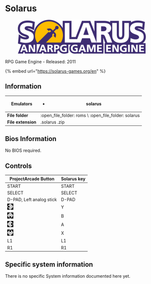 # Solarus

<figure><img src="https://raw.githubusercontent.com/fabricecaruso/es-theme-carbon/52ff37c9e265587d006945a2ba695b5a962b3a3d/art/logos/solarus.svg" alt=""><figcaption></figcaption></figure>

RPG Game Engine - Released: 2011

{% embed url="https://solarus-games.org/en" %}

## Information

| **Emulators**      | <ul><li>solarus</li></ul>                                |
| ------------------ | -------------------------------------------------------- |
| **File folder**    | :open\_file\_folder: roms \ :open\_file\_folder: solarus |
| **File extension** | .solarus .zip                                            |

## Bios Information

No BIOS required.

## Controls

| ProjectArcade Button                                       | Solarus key |
| ----------------------------------------------------- | ----------- |
| START                                                 | START       |
| SELECT                                                | SELECT      |
| D-PAD, Left analog stick                              | D-PAD       |
| ![](<../../../.gitbook/assets/image (2) (1) (1).png>) | Y           |
| ![](<../../../.gitbook/assets/image (1) (2) (1).png>) | B           |
| ![](<../../../.gitbook/assets/image (4) (1).png>)     | A           |
| ![](<../../../.gitbook/assets/image (3) (1) (2).png>) | X           |
| L1                                                    | L1          |
| R1                                                    | R1          |

## Specific system information

There is no specific System information documented here yet.
